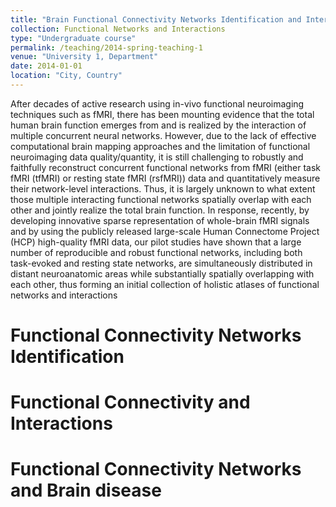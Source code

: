 ```yaml
---
title: "Brain Functional Connectivity Networks Identification and Interactions"
collection: Functional Networks and Interactions
type: "Undergraduate course"
permalink: /teaching/2014-spring-teaching-1
venue: "University 1, Department"
date: 2014-01-01
location: "City, Country"
---
```


After decades of active research using in-vivo functional neuroimaging techniques such as fMRI, there has been mounting evidence that the total human brain function emerges from and is realized by the interaction of multiple concurrent neural networks. However, due to the lack of effective computational brain mapping approaches and the limitation of functional neuroimaging data quality/quantity, it is still challenging to robustly and faithfully reconstruct concurrent functional networks from fMRI (either task fMRI (tfMRI) or resting state fMRI (rsfMRI)) data and quantitatively measure their network-level interactions. Thus, it is largely unknown to what extent those multiple interacting functional networks spatially overlap with each other and jointly realize the total brain function. In response, recently, by developing innovative sparse representation of whole-brain fMRI signals and by using the publicly released large-scale Human Connectome Project (HCP) high-quality fMRI data, our pilot studies have shown that a large number of reproducible and robust functional networks, including both task-evoked and resting state networks, are simultaneously distributed in distant neuroanatomic areas while substantially spatially overlapping with each other, thus forming an initial collection of holistic atlases of functional networks and interactions

Functional Connectivity Networks Identification
======

Functional Connectivity and Interactions
======

Functional Connectivity Networks and Brain disease
======